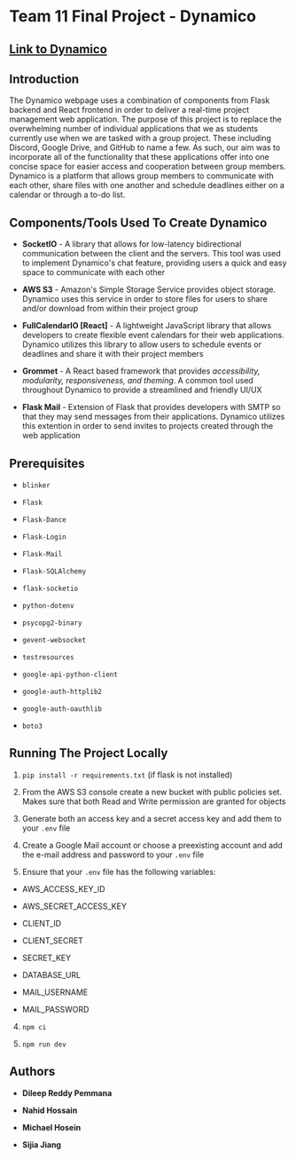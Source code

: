  
# Team 11 Final Project - Dynamico

## [Link to Dynamico](http://dynamico-2.herokuapp.com/)

## Introduction

The Dynamico webpage uses a combination of components from Flask backend and React frontend in order to deliver a real-time project management web application. The purpose of this project is to replace the overwhelming number of individual applications that we as students currently use when we are tasked with a group project. These including Discord, Google Drive, and GitHub to name a few. As such, our aim was to incorporate all of the functionality that these applications offer into one concise space for easier access and cooperation between group members. Dynamico is a platform that allows group members to communicate with each other, share files with one another and schedule deadlines either on a calendar or through a to-do list.

## Components/Tools Used To Create Dynamico
  
* __SocketIO__ - A library that allows for low-latency bidirectional communication between the client and the servers. This tool was used to implement Dynamico's chat feature, providing users a quick and easy space to communicate with each other

* __AWS S3__ - Amazon's Simple Storage Service provides object storage. Dynamico uses this service in order to store files for users to share and/or download from within their project group

* __FullCalendarIO [React]__ - A lightweight JavaScript library that allows developers to create flexible event calendars for their web applications. Dynamico utilizes this library to allow users to schedule events or deadlines and share it with their project members

* __Grommet__ - A React based framework that provides _accessibility, modularity, responsiveness, and theming_. A common tool used throughout Dynamico to provide a streamlined and friendly UI/UX

* __Flask Mail__ - Extension of Flask that provides developers with SMTP so that they may send messages from their applications. Dynamico utilizes this extention in order to send invites to projects created through the web application



  

## Prerequisites

*  `blinker`

*  `Flask`

*  `Flask-Dance`

*  `Flask-Login`

*  `Flask-Mail`

*  `Flask-SQLAlchemy`

*  `flask-socketio`

*  `python-dotenv`

*  `psycopg2-binary`

*  `gevent-websocket`

*  `testresources`

*  `google-api-python-client`

*  `google-auth-httplib2`

*  `google-auth-oauthlib`

*  `boto3`


## Running The Project Locally

1.  `pip install -r requirements.txt` (if flask is not installed)

2. From the AWS S3 console create a new bucket with public policies set. Makes sure that both Read and Write permission are granted for objects

3. Generate both an access key and a secret access key and add them to your `.env` file

4. Create a Google Mail account or choose a preexisting account and add the e-mail address and password to your `.env` file

5. Ensure that your `.env` file has the following variables:

* AWS_ACCESS_KEY_ID 

* AWS_SECRET_ACCESS_KEY

* CLIENT_ID

* CLIENT_SECRET

* SECRET_KEY

* DATABASE_URL

* MAIL_USERNAME

* MAIL_PASSWORD

4.  `npm ci`

5.  `npm run dev`

  
  
  

## Authors

*  **Dileep Reddy Pemmana**

*  **Nahid Hossain**

*  **Michael Hosein**

*  **Sijia Jiang**